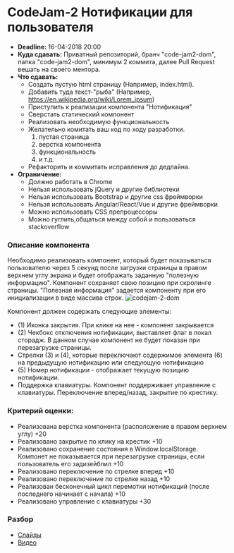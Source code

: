 # CodeJam-2 Нотификации для пользователя

- **Deadline:** 16-04-2018 20:00
- **Куда сдавать:** Приватный репозиторий, бранч "code-jam2-dom", папка "code-jam2-dom", минимум 2 коммита, далее Pull Request вешать на своего ментора.
- **Что сдавать:** 
    - Создать пустую html страницу (Например, index.html).
    - Добавить туда текст-"рыба" (Например, https://en.wikipedia.org/wiki/Lorem_ipsum)
    - Приступить к реализации компонента "Нотификация"
    - Сверстать статический компонент 
    - Реализовать необходимую функциональность
    - Желательно комитать ваш код по ходу разработки.
        1. пустая страница
        2. верстка компонента
        3. функциональность 
        4. и т.д.
    - Рефакторить и коммитать исправления до дедлайна.
- **Ограничение:**
    - Должно работать в Chrome
    - Нельзя использовать jQuery и другие библиотеки
    - Нельзя использовать Bootstrap и другие css фреймворки
    - Нельзя использовать Angular/React/Vue и другие фреймворки
    - Можно использовать CSS препроцессоры 
    - Можно гуглить,общаться между собой и пользоваться stackoverflow

### Описание компонента  
Необходимо реализовать компонент, который будет показываться пользователю через 5 секунд после загрузки страницы в правом верхнем углу экрана и будет отображать заданную "полезную информацию". Компонент сохраняет свою позицию при скролинге страницы.  "Полезная информация" задается компоненту при его инициализации в виде массива строк.
![codejam-2-dom](http://varabei.com/public/codejam-2-dom.png)

Компонент должен содержать следующие элементы:  
- (1) Иконка закрытия. При клике на нее - компонент закрывается
- (2) Чекбокс отключения нотификации, выставляет флаг в локал сторадж. В данном случае компонент не будет показан при перезагрузке страницы. 
- Стрелки (3) и (4), которые переключают содержимое элемента (6) на предыдущую нотификацию или следующую нотификацию 
- (5) Номер нотификации - отображает текущую позицию нотификации.
- Поддержка клавиатуры. Компонент поддерживает управление с клавиатуры. Переключение вперед/назад, закрытие по крестику.

### Критерий оценки:
- Реализована верстка компонента (расположение в правом верхнем углу) +20
- Реализовано закрытие по клику на крестик +10
- Реализовано сохранение состояния в Window.localStorage. Компонет не показывается при перезагрузке страницы, если пользователь его задизейблил +10
- Реализовано переключение по стрелке вперед +10
- Реализовано переключение по стрелке назад +10
- Реализован бесконечный цикл перемотки нотификаций (после последнего начинает с начала) +10
- Реализовано управление с клавиатуры +30

### Разбор
- [Слайды](https://docs.google.com/presentation/d/1gH21NJrZlnQpigodbmDtJmozamkezPJ8B65gqqFQwRU/edit#slide=id.g383cf02937_1_1)
- [Видео](https://www.youtube.com/watch?v=UaCGsLvviCA&index=11&list=PLe--kalBDwjhdXudsOpKooP6q9bAl3rPG)

